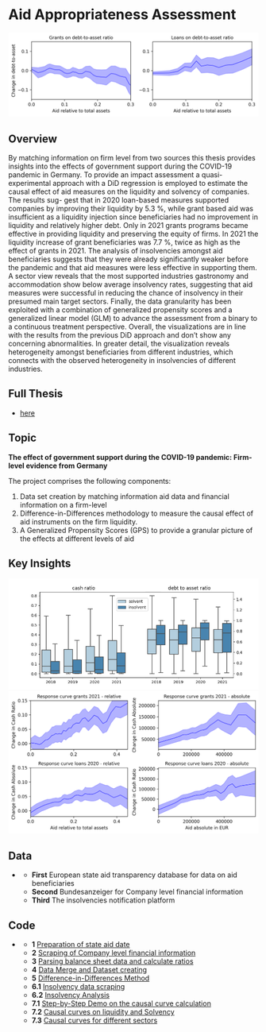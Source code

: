 # Aid Appropriateness Assessment

<img src="https://github.com/m-schildt/AAA/blob/main/paper/Figures/causal_curves2.png?raw=true" alt="Alt text" title="Optional title">

## Overview
By matching information on firm level from two sources this thesis provides insights into the effects of government support during the COVID-19 pandemic in Germany. To provide an impact assessment a quasi-experimental approach with a DiD regression is employed to estimate the causal effect of aid measures on the liquidity and solvency of companies. The results sug- gest that in 2020 loan-based measures supported companies by improving their liquidity by 5.3 %, while grant based aid was insufficient as a liquidity injection since beneficiaries had no improvement in liquidity and relatively higher debt. Only in 2021 grants programs became effective in providing liquidity and preserving the equity of firms. In 2021 the liquidity increase of grant beneficiaries was 7.7 %, twice as high as the effect of grants in 2021.
The analysis of insolvencies amongst aid beneficiaries suggests that they were already significantly weaker before the pandemic and that aid measures were less effective in supporting them. A sector view reveals that the most supported industries gastronomy and accommodation show below average insolvency rates, suggesting that aid measures were successful in reducing the chance of insolvency in their presumed main target sectors.
Finally, the data granularity has been exploited with a combination of generalized propensity scores and a generalized linear model (GLM) to advance the assessment from a binary to a continuous treatment perspective. Overall, the visualizations are in line with the results from the previous DiD approach and don’t show any concerning abnormalities. In greater detail, the visualization reveals heterogeneity amongst beneficiaries from different industries, which connects with the observed heterogeneity in insolvencies of different industries.


## Full Thesis
* [here](https://github.com/m-schildt/AAA/blob/main/paper/main.pdf)

## Topic
**The effect of government support during the COVID-19 pandemic: Firm-level evidence from Germany**  

The project comprises the following components:
1. Data set creation by matching information aid data and financial information on a firm-level
2. Difference-in-Differences methodology to measure the causal effect of aid instruments on the firm liquidity.
3. A Generalized Propensity Scores (GPS) to provide a granular picture of the effects at different levels of aid


## Key Insights

<img src="https://github.com/m-schildt/AAA/blob/main/paper/Figures/chart_ratios_insolvence.png?raw=true?raw=true" alt="Alt text" title="Boxplots with balance sheet ratios from the obtained dataset">

<img src="https://github.com/m-schildt/AAA/blob/main/paper/Figures/causal_curves1.png?raw=true" alt="Alt text" title="Optional title">




## Data
* 
  * **First** European state aid transparency database for data on aid beneficiaries
  * **Second** Bundesanzeiger for Company level financial information
  * **Third** The insolvencies notification platform
  

## Code
* 
  * **1** [Preparation of state aid date](https://github.com/m-schildt/AAA/blob/main/1_main.ipynb)
  * **2** [Scraping of  Company level financial information](https://github.com/m-schildt/AAA/blob/main/2_financial_information.ipynb)
  * **3** [Parsing balance sheet data and calculate ratios](https://github.com/m-schildt/AAA/blob/main/3_KPI_calculator.ipynb)
  * **4** [Data Merge and Dataset creating](https://github.com/m-schildt/AAA/blob/main/4_data_merge.ipynb)
  * **5** [Difference-in-Differences Method](https://github.com/m-schildt/AAA/blob/main/5_diff%26diff.ipynb)
  * **6.1** [Insolvency data scraping](https://github.com/m-schildt/AAA/blob/main/6.1_insolvency_data.ipynb)
  * **6.2** [Insolvency Analysis](https://github.com/m-schildt/AAA/blob/main/6.2_insolvencies%20analysis.ipynb)
  * **7.1** [Step-by-Step Demo on the causal curve calculation](https://github.com/m-schildt/AAA/blob/main/7.1_response_curves_demo.ipynb)
  * **7.2** [Causal curves on liquidity and Solvency](https://github.com/m-schildt/AAA/blob/main/7.2_response_curves.ipynb)
  * **7.3** [Causal curves for different sectors](https://github.com/m-schildt/AAA/blob/main/7.3_response_curves_sectors.ipynb)
  
  


